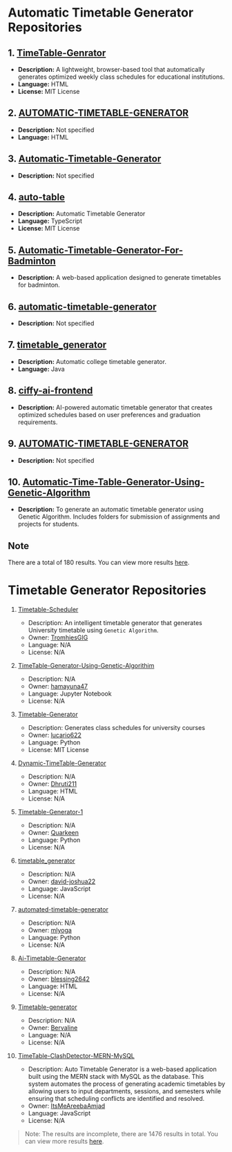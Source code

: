 # Automatic Timetable Generator Repositories

## 1. [TimeTable-Genrator](https://github.com/kochi0903/TimeTable-Genrator)
- **Description:** A lightweight, browser-based tool that automatically generates optimized weekly class schedules for educational institutions.
- **Language:** HTML
- **License:** MIT License

## 2. [AUTOMATIC-TIMETABLE-GENERATOR](https://github.com/Monster-Here/AUTOMATIC-TIMETABLE-GENERATOR)
- **Description:** Not specified
- **Language:** HTML

## 3. [Automatic-Timetable-Generator](https://github.com/22H51A0529/Automatic-Timetable-Generator)
- **Description:** Not specified

## 4. [auto-table](https://github.com/wontory/auto-table)
- **Description:** Automatic Timetable Generator
- **Language:** TypeScript
- **License:** MIT License

## 5. [Automatic-Timetable-Generator-For-Badminton](https://github.com/Tisha-31/Automatic-Timetable-Generator-For-Badminton)
- **Description:** A web-based application designed to generate timetables for badminton.

## 6. [automatic-timetable-generator](https://github.com/Santhosh200429/automatic-timetable-generator)
- **Description:** Not specified

## 7. [timetable_generator](https://github.com/Keshav-Var/timetable_generator)
- **Description:** Automatic college timetable generator.
- **Language:** Java

## 8. [ciffy-ai-frontend](https://github.com/yoonhyoyeon/ciffy-ai-frontend)
- **Description:** AI-powered automatic timetable generator that creates optimized schedules based on user preferences and graduation requirements.

## 9. [AUTOMATIC-TIMETABLE-GENERATOR](https://github.com/srinithi46/AUTOMATIC-TIMETABLE-GENERATOR)
- **Description:** Not specified

## 10. [Automatic-Time-Table-Generator-Using-Genetic-Algorithm](https://github.com/Juu31/Automatic-Time-Table-Generator-Using-Genetic-Algorithm)
- **Description:** To generate an automatic timetable generator using Genetic Algorithm. Includes folders for submission of assignments and projects for students.

## Note
There are a total of 180 results. You can view more results [here](https://github.com/search?q=automatic+timetable+generator&type=repositories&sort=updated&order=desc).

# Timetable Generator Repositories

1. [Timetable-Scheduler](https://github.com/TromhiesGIG/Timetable-Scheduler)
   - Description: An intelligent timetable generator that generates University timetable using `Genetic Algorithm`.
   - Owner: [TromhiesGIG](https://github.com/TromhiesGIG)
   - Language: N/A
   - License: N/A

2. [TimeTable-Generator-Using-Genetic-Algorithim](https://github.com/hamayuna47/TimeTable-Generator-Using-Genetic-Algorithim)
   - Description: N/A
   - Owner: [hamayuna47](https://github.com/hamayuna47)
   - Language: Jupyter Notebook
   - License: N/A

3. [Timetable-Generator](https://github.com/lucario622/Timetable-Generator)
   - Description: Generates class schedules for university courses
   - Owner: [lucario622](https://github.com/lucario622)
   - Language: Python
   - License: MIT License

4. [Dynamic-TimeTable-Generator](https://github.com/Dhruti211/Dynamic-TimeTable-Generator)
   - Description: N/A
   - Owner: [Dhruti211](https://github.com/Dhruti211)
   - Language: HTML
   - License: N/A

5. [Timetable-Generator-1](https://github.com/Quarkeen/Timetable-Generator-1)
   - Description: N/A
   - Owner: [Quarkeen](https://github.com/Quarkeen)
   - Language: Python
   - License: N/A

6. [timetable_generator](https://github.com/david-joshua22/timetable_generator)
   - Description: N/A
   - Owner: [david-joshua22](https://github.com/david-joshua22)
   - Language: JavaScript
   - License: N/A

7. [automated-timetable-generator](https://github.com/mlyoga/automated-timetable-generator)
   - Description: N/A
   - Owner: [mlyoga](https://github.com/mlyoga)
   - Language: Python
   - License: N/A

8. [Ai-Timetable-Generator](https://github.com/blessing2642/Ai-Timetable-Generator)
   - Description: N/A
   - Owner: [blessing2642](https://github.com/blessing2642)
   - Language: HTML
   - License: N/A

9. [Timetable-generator](https://github.com/Bervaline/Timetable-generator)
   - Description: N/A
   - Owner: [Bervaline](https://github.com/Bervaline)
   - Language: N/A
   - License: N/A

10. [TimeTable-ClashDetector-MERN-MySQL](https://github.com/ItsMeAreebaAmjad/TimeTable-ClashDetector-MERN-MySQL)
    - Description: Auto Timetable Generator is a web-based application built using the MERN stack with MySQL as the database. This system automates the process of generating academic timetables by allowing users to input departments, sessions, and semesters while ensuring that scheduling conflicts are identified and resolved.
    - Owner: [ItsMeAreebaAmjad](https://github.com/ItsMeAreebaAmjad)
    - Language: JavaScript
    - License: N/A

> Note: The results are incomplete, there are 1476 results in total. You can view more results [here](https://github.com/search?q=timetable+generator&sort=updated&order=desc).